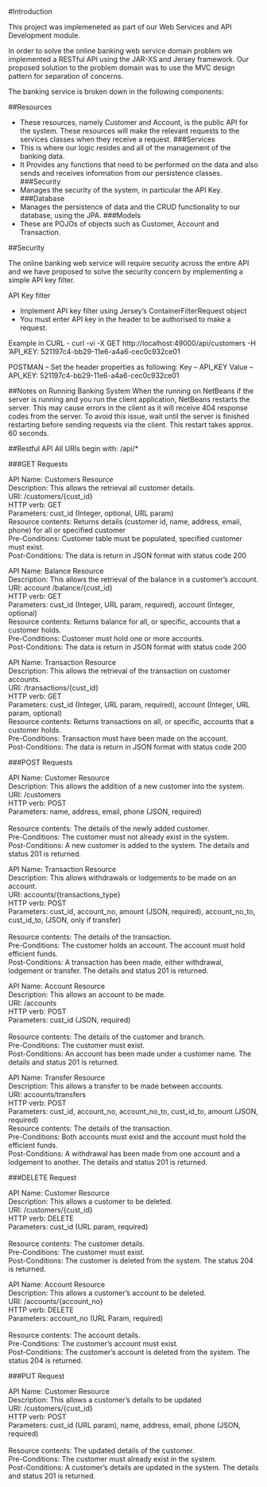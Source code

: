 #Introduction

This project was implemeneted as part of our Web Services and API Development module. 

In order to solve the online banking web service domain problem we implemented a RESTful API using the JAR-XS and Jersey framework. Our proposed solution to the problem domain was to use the MVC design pattern for separation of concerns.

The banking service is broken down in the following components:


##Resources
- These resources, namely Customer and Account, is the public API for the system. These resources will make the relevant requests to the services classes when they receive a request.
###Services
- This is where our logic resides and all of the management of the banking data.
- It Provides any functions that need to be performed on the data and also sends and receives information from our persistence classes.
###Security
- Manages the security of the system, in particular the API Key.
###Database
- Manages the persistence of data and the CRUD functionality to our database, using the JPA.
###Models
- These are POJOs of objects such as Customer, Account and Transaction.

##Security

The online banking web service will require security across the entire API and we have proposed to solve the security concern by implementing a simple API key filter.

API Key filter 
- Implement API key filter using Jersey’s ContainerFilterRequest object
- You must enter API key in the header to be authorised to make a request. 

Example in CURL - curl -vi -X GET http://localhost:49000/api/customers -H ’API_KEY: 521197c4-bb29-11e6-a4a6-cec0c932ce01

POSTMAN – Set the header properties as following:
Key – API_KEY 
Value – API_KEY: 521197c4-bb29-11e6-a4a6-cec0c932ce01

##Notes on Running Banking System
When the running on NetBeans if the server is running and you run the client application, NetBeans restarts the server. This may cause errors in the client as it will receive 404 response codes from the server. To avoid this issue, wait until the server is finished restarting before sending requests via the client. This restart takes approx. 60 seconds.

##Restful API
All URIs begin with: /api/*

###GET Requests

API Name:  Customers Resource
</br>
Description:  This allows the retrieval all customer details.
</br>
URI:   /customers/{cust_id}
</br>
HTTP verb:  GET
</br>
Parameters: cust_id (Integer, optional, URL param)
</br>
Resource contents: Returns details (customer id, name, address, email, phone) for all or specified customer
</br>
Pre-Conditions: Customer table must be populated, specified customer must exist.
</br>
Post-Conditions: The data is return in JSON format with status code 200

API Name:   Balance Resource
</br>
Description:  This allows the retrieval of the balance in a customer’s account.
</br>
URI:  account /balance/{cust_id}
</br>
HTTP verb:  GET
</br>
Parameters: cust_id (Integer, URL param, required), account (Integer, optional)
</br>
Resource contents: Returns balance for all, or specific, accounts that a customer holds.
</br>
Pre-Conditions: Customer must hold one or more accounts.
</br>
Post-Conditions: The data is return in JSON format with status code 200

API Name: Transaction Resource
</br>
Description:  This allows the retrieval of the transaction on customer accounts.
</br>
URI:   /transactions/{cust_id}
</br>
HTTP verb:  GET
</br>
Parameters: cust_id (Integer, URL param, required), account (Integer, URL param, optional)
</br>
Resource contents: Returns transactions on all, or specific, accounts that a customer holds.
</br>
Pre-Conditions: Transaction must have been made on the account.
</br>
Post-Conditions: The data is return in JSON format with status code 200

###POST Requests

API Name: Customer Resource
</br>
Description:  This allows the addition of a new customer into the system.
</br>
URI:   /customers
</br>
HTTP verb:  POST
</br>
Parameters: name, address, email, phone (JSON, required)	
</br>
Resource contents: The details of the newly added customer.
</br>
Pre-Conditions: The customer must not already exist in the system.
</br>
Post-Conditions: A new customer is added to the system. The details and status 201 is returned.

API Name: Transaction Resource
</br>
Description:  This allows withdrawals or lodgements to be made on an account.
</br>
URI:   accounts/{transactions_type}
</br>
HTTP verb:  POST
</br>
Parameters: cust_id, account_no, amount (JSON, required), account_no_to, cust_id_to, (JSON, only if transfer)	
</br>
Resource contents: The details of the transaction.
</br>
Pre-Conditions: The customer holds an account. The account must hold efficient funds.
</br>
Post-Conditions: A transaction has been made, either withdrawal, lodgement or transfer. The details and status 201 is returned.

API Name: Account Resource
</br>
Description:  This allows an account to be made.
</br>
URI:   /accounts
</br>
HTTP verb:  POST
</br>
Parameters: cust_id (JSON, required)	
</br>
Resource contents: The details of the customer and branch.
</br>
Pre-Conditions: The customer must exist.
</br>
Post-Conditions: An account has been made under a customer name. The details and status 201 is returned.

API Name: Transfer Resource
</br>
Description:  This allows a transfer to be made between accounts.
</br>
URI:   accounts/transfers
</br>
HTTP verb:  POST
</br>
Parameters: cust_id, account_no, account_no_to, cust_id_to, amount (JSON, required)	
</br>
Resource contents: The details of the transaction.
</br>
Pre-Conditions: Both accounts must exist and the account must hold the efficient funds.
</br>
Post-Conditions: A withdrawal has been made from one account and a lodgement to another. The details and status 201 is returned.

###DELETE Request

API Name: Customer Resource
</br>
Description:  This allows a customer to be deleted.
</br>
URI:   /customers/{cust_id}
</br>
HTTP verb:  DELETE
</br>
Parameters: cust_id (URL param, required)	
</br>
Resource contents: The customer details.
</br>
Pre-Conditions: The customer must exist.
</br>
Post-Conditions: The customer is deleted from the system. The status 204 is returned.

API Name: Account Resource
</br>
Description:  This allows a customer’s account to be deleted.
</br>
URI:   /accounts/{account_no}
</br>
HTTP verb:  DELETE
</br>
Parameters: account_no (URL Param, required)	
</br>
Resource contents: The account details.
</br>
Pre-Conditions: The customer’s account must exist.
</br>
Post-Conditions: The customer’s account is deleted from the system. The status 204 is returned.

###PUT Request

API Name: Customer Resource
</br>
Description:  This allows a customer’s details to be updated
</br>
URI:   /customers/{cust_id}
</br>
HTTP verb:  POST
</br>
Parameters: cust_id (URL param), name, address, email, phone (JSON, required)	
</br>
Resource contents: The updated details of the customer.
</br>
Pre-Conditions: The customer must already exist in the system.
</br>
Post-Conditions: A customer’s details are updated in the system. The details and status 201 is returned.

